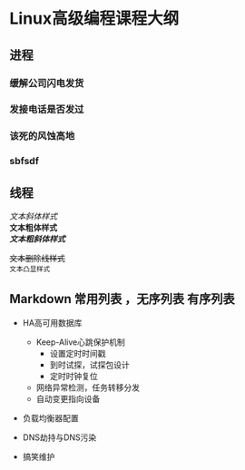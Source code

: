 # Linux高级编程课程大纲

## 进程

### 缓解公司闪电发货
### 发接电话是否发过
### 该死的风蚀高地
### sbfsdf

## 线程

*文本斜体样式*</br>
**文本粗体样式**</br>
***文本粗斜体样式***</br>

~~文本删除线样式~~</br>
`文本凸显样式`</br>

## Markdown 常用列表 ，无序列表 有序列表

* HA高可用数据库
	* Keep-Alive心跳保护机制
		* 设置定时时间戳
		* 到时试探，试探包设计
		* 定时时钟复位
	* 网络异常检测，任务转移分发
	* 自动变更指向设备


* 负载均衡器配置

* DNS劫持与DNS污染

* 搞笑维护

